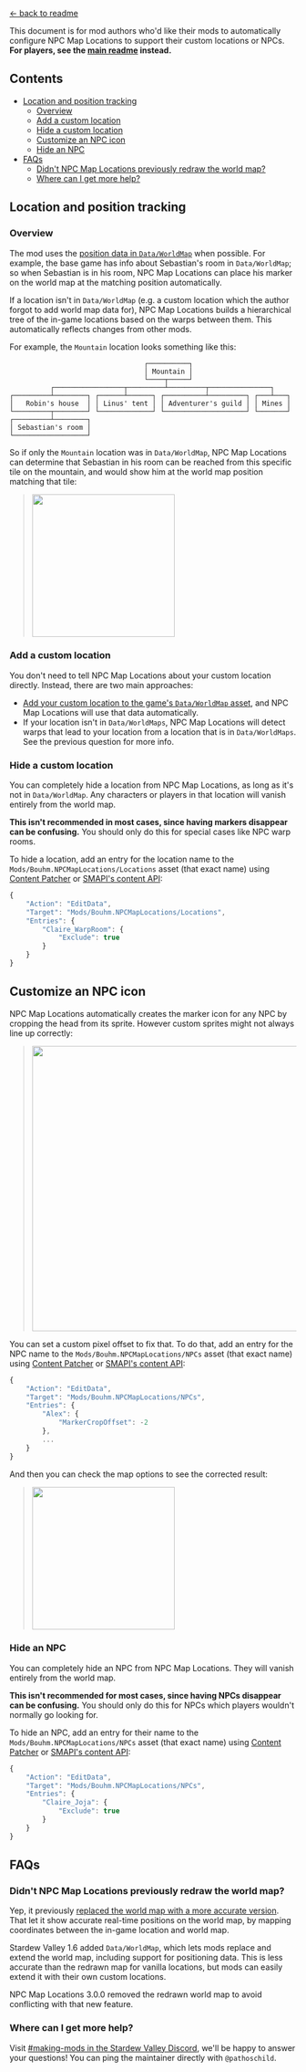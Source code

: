 ﻿﻿[← back to readme](README.md)

This document is for mod authors who'd like their mods to automatically configure NPC Map Locations
to support their custom locations or NPCs. **For players, see the [main readme](README.md) instead.**

## Contents
* [Location and position tracking](#location-and-position-tracking)
  * [Overview](#overview)
  * [Add a custom location](#add-a-custom-location)
  * [Hide a custom location](#hide-a-custom-location)
  * [Customize an NPC icon](#customize-an-npc-icon)
  * [Hide an NPC](#hide-an-npc)
* [FAQs](#faqs)
  * [Didn't NPC Map Locations previously redraw the world map?](didnt-npc-map-locations-previously-redraw-the-world-map)
  * [Where can I get more help?](#where-can-i-get-more-help)

## Location and position tracking
### Overview
The mod uses the [position data in `Data/WorldMap`](https://stardewvalleywiki.com/Modding:World_map)
when possible. For example, the base game has info about Sebastian's room in `Data/WorldMap`; so
when Sebastian is in his room, NPC Map Locations can place his marker on the world map at the
matching position automatically.

If a location isn't in `Data/WorldMap` (e.g. a custom location which the author forgot to add world
map data for), NPC Map Locations builds a hierarchical tree of the in-game locations based on the
warps between them. This automatically reflects changes from other mods.

For example, the `Mountain` location looks something like this:
```
                                 ┌──────────┐
                                 │ Mountain │
                                 └────┬─────┘
          ┌─────────────────┬─────────┴─────────┬───────────────┐
┌─────────┴────────┐ ┌──────┴──────┐ ┌──────────┴─────────┐ ┌───┴───┐
│   Robin's house  │ │ Linus' tent │ │ Adventurer's guild │ │ Mines │
└─────────┬────────┘ └─────────────┘ └────────────────────┘ └───────┘
┌─────────┴────────┐
│ Sebastian's room │
└──────────────────┘
```

So if only the `Mountain` location was in `Data/WorldMap`, NPC Map Locations can determine that
Sebastian in his room can be reached from this specific tile on the mountain, and would show him at
the world map position matching that tile:

> <img src="doc-images/location-mapping.png" width="250px" />

### Add a custom location
You don't need to tell NPC Map Locations about your custom location directly. Instead, there are
two main approaches:

* [Add your custom location to the game's `Data/WorldMap` asset](https://stardewvalleywiki.com/Modding:World_map),
  and NPC Map Locations will use that data automatically.
* If your location isn't in `Data/WorldMaps`, NPC Map Locations will detect warps that lead to your
  location from a location that is in `Data/WorldMaps`. See the previous question for more info.

### Hide a custom location
You can completely hide a location from NPC Map Locations, as long as it's not in `Data/WorldMap`.
Any characters or players in that location will vanish entirely from the world map.

**This isn't recommended in most cases, since having markers disappear can be confusing.** You
should only do this for special cases like NPC warp rooms.

To hide a location, add an entry for the location name to the `Mods/Bouhm.NPCMapLocations/Locations`
asset (that exact name) using [Content Patcher](https://stardewvalleywiki.com/Modding:Content_Patcher)
or [SMAPI's content API](https://stardewvalleywiki.com/Modding:Modder_Guide/APIs/Content):

```js
{
    "Action": "EditData",
    "Target": "Mods/Bouhm.NPCMapLocations/Locations",
    "Entries": {
        "Claire_WarpRoom": {
            "Exclude": true
        }
    }
}
```

## Customize an NPC icon
NPC Map Locations automatically creates the marker icon for any NPC by cropping the head from its
sprite. However custom sprites might not always line up correctly:

> <img src="doc-images/npc-crop-offset-before.png" width="500" />

You can set a custom pixel offset to fix that. To do that, add an entry for the NPC name to the
`Mods/Bouhm.NPCMapLocations/NPCs` asset (that exact name) using [Content
Patcher](https://stardewvalleywiki.com/Modding:Content_Patcher) or [SMAPI's content
API](https://stardewvalleywiki.com/Modding:Modder_Guide/APIs/Content):

```js
{
    "Action": "EditData",
    "Target": "Mods/Bouhm.NPCMapLocations/NPCs",
    "Entries": {
        "Alex": {
            "MarkerCropOffset": -2
        },
        ...
    }
}
```

And then you can check the map options to see the corrected result:

> <img src="doc-images/npc-crop-offset-after.png" width="250" />

### Hide an NPC
You can completely hide an NPC from NPC Map Locations. They will vanish entirely from the world map.

**This isn't recommended for most cases, since having NPCs disappear can be confusing.** You should
only do this for NPCs which players wouldn't normally go looking for.

To hide an NPC, add an entry for their name to the `Mods/Bouhm.NPCMapLocations/NPCs` asset (that
exact name) using [Content Patcher](https://stardewvalleywiki.com/Modding:Content_Patcher) or
[SMAPI's content API](https://stardewvalleywiki.com/Modding:Modder_Guide/APIs/Content):

```js
{
    "Action": "EditData",
    "Target": "Mods/Bouhm.NPCMapLocations/NPCs",
    "Entries": {
        "Claire_Joja": {
            "Exclude": true
        }
    }
}
```

## FAQs
### Didn't NPC Map Locations previously redraw the world map?
Yep, it previously [replaced the world map with a more accurate version](screenshot-2.0.0-redesign.gif).
That let it show accurate real-time positions on the world map, by mapping coordinates between the
in-game location and world map.

Stardew Valley 1.6 added `Data/WorldMap`, which lets mods replace and extend the world map,
including support for positioning data. This is less accurate than the redrawn map for vanilla
locations, but mods can easily extend it with their own custom locations.

NPC Map Locations 3.0.0 removed the redrawn world map to avoid conflicting with that new feature.

### Where can I get more help?
Visit [#making-mods in the Stardew Valley Discord](https://stardewvalleywiki.com/Modding:Community#Discord),
we'll be happy to answer your questions! You can ping the maintainer directly with `@pathoschild`.
